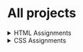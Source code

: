 # All projects
<details>
    <summary>HTML Assignments</summary>
    
</details>
<details>
    <summary>CSS Assignments</summary>
    <a href="https://jaymalde.github.io/Full-Stack-JavaScript-Bootcamp-2.0/CSS-Assignments/Project-1-Calm/index.html">Project 1 - Calm</a><br>
    <a href="https://jaymalde.github.io/Full-Stack-JavaScript-Bootcamp-2.0/CSS-Assignments/Project-2-Medifine/index.html">Project 2 - Medifine</a><br>
    <a href="https://jaymalde.github.io/Full-Stack-JavaScript-Bootcamp-2.0//CSS-Assignments/Project-3-Justice/index.html">Project 3 - Justice</a><br>
    <a href="https://jaymalde.github.io/Full-Stack-JavaScript-Bootcamp-2.0/CSS-Assignments/Project-4-SEO-Master/index.html">Project 4 - SEO Master</a><br>
    <a href="https://jaymalde.github.io/Full-Stack-JavaScript-Bootcamp-2.0/CSS-Assignments/Project-5-Crypto-Market/index.html">Project 5 - Crypto Market</a><br>
    <a href="https://jaymalde.github.io/Full-Stack-JavaScript-Bootcamp-2.0/CSS-Assignments/Project-6-Fashion-Hub/index.html">Project 6 - Fashion Hub</a><br>
    <a href="https://jaymalde.github.io/Full-Stack-JavaScript-Bootcamp-2.0/CSS-Assignments/Project-7-Credit-Card-Landing-Page/index.html">Project 7 - Credit Card Landing Page</a><br>
    <a href="https://jaymalde.github.io/Full-Stack-JavaScript-Bootcamp-2.0/CSS-Assignments/Project-8-Hosting-Landing-Page/index.html">Project 8 - Hosting Landing Page</a><br>
    <a href="https://jaymalde.github.io/Full-Stack-JavaScript-Bootcamp-2.0/CSS-Assignments/Project-9-Gaming-Landing-Page/index.html">Project 9 - Gaming Landing Page</a><br>
    <a href="https://jaymalde.github.io/Full-Stack-JavaScript-Bootcamp-2.0/CSS-Assignments/Project-10-Real-Estate-Landing-Page/index.html">Project 10 - Real Estate Landing Page</a><br>
    <a href="https://jaymalde.github.io/Full-Stack-JavaScript-Bootcamp-2.0/CSS-Assignments/Project-11-Beats-Landing-Page/index.html">Project 11 - Beats Landing Page</a><br>
    <a href="https://jaymalde.github.io/Full-Stack-JavaScript-Bootcamp-2.0/CSS-Assignments/Project-12-Analyst-Landing-Page/index.html">Project 12 - Analyst Landing Page</a><br>
</details>